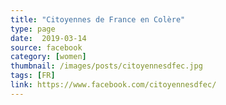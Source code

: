 ```yaml
---
title: "Citoyennes de France en Colère"
type: page
date:  2019-03-14
source: facebook
category: [women]
thumbnail: /images/posts/citoyennesdfec.jpg
tags: [FR]
link: https://www.facebook.com/citoyennesdfec/
---
```

